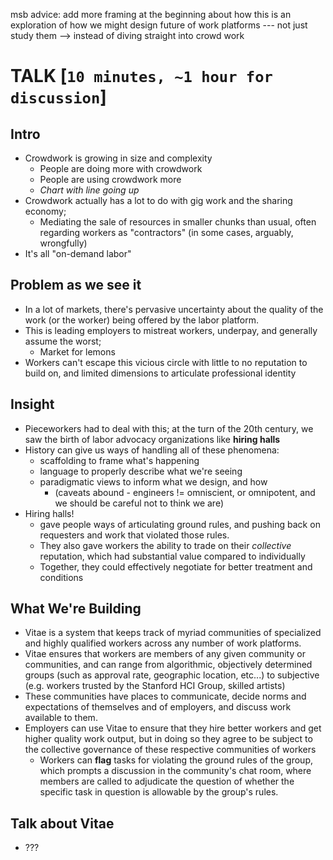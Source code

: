 msb advice: add more framing at the beginning about how this is an exploration of how we might design future of work platforms --- not just study them --> instead of diving straight into crowd work

# TALK [`10 minutes, ~1 hour for discussion`]

## Intro
- Crowdwork is growing in size and complexity
  + People are doing more with crowdwork
  + People are using crowdwork more
  + *Chart with line going up*
- Crowdwork actually has a lot to do with gig work and the sharing economy;
  + Mediating the sale of resources in smaller chunks than usual, often regarding workers as "contractors" (in some cases, arguably, wrongfully)
- It's all "on-demand labor"

## Problem as we see it
- In a lot of markets, there's pervasive uncertainty about the quality of the work (or the worker) being offered by the labor platform.
- This is leading employers to mistreat workers, underpay, and generally assume the worst;
  + Market for lemons
- Workers can't escape this vicious circle with little to no reputation to build on, and limited dimensions to articulate professional identity

## Insight
- Pieceworkers had to deal with this; at the turn of the 20th century, we saw the birth of labor advocacy organizations like **hiring halls**
- History can give us ways of handling all of these phenomena:
  + scaffolding to frame what's happening
  + language to properly describe what we're seeing
  + paradigmatic views to inform what we design, and how
    * (caveats abound - engineers != omniscient, or omnipotent, and we should be careful not to think we are)
- Hiring halls!
  + gave people ways of articulating ground rules, and pushing back on requesters and work that violated those rules.
  + They also gave workers the ability to trade on their *collective* reputation, which had substantial value compared to individually
  + Together, they could effectively negotiate for better treatment and conditions

## What We're Building
- Vitae is a system that keeps track of myriad communities of specialized and highly qualified workers across any number of work platforms.
- Vitae ensures that workers are members of any given community or communities, and can range from algorithmic, objectively determined groups (such as approval rate, geographic location, etc...) to subjective (e.g. workers trusted by the Stanford HCI Group, skilled artists)
- These communities have places to communicate, decide norms and expectations of themselves and of employers, and discuss work available to them.
- Employers can use Vitae to ensure that they hire better workers and get higher quality work output, but in doing so they agree to be subject to the collective governance of these respective communities of workers
  + Workers can **flag** tasks for violating the ground rules of the group, which prompts a discussion in the community's chat room, where members are called to adjudicate the question of whether the specific task in question is allowable by the group's rules.

## Talk about Vitae
- ???
